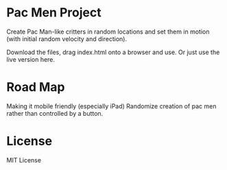 # Pac Men Project
Create Pac Man-like critters in random locations and set them in motion (with initial random velocity and direction).

Download the files, drag index.html onto a browser and use. Or just use the live version here.

# Road Map
Making it mobile friendly (especially iPad)
Randomize creation of pac men rather than controlled by a button.

# License
MIT License
